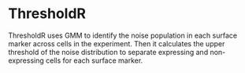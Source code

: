 # ThresholdR
ThresholdR uses GMM to identify the noise population in each surface marker across cells in the experiment. Then it calculates the upper threshold of the noise distribution to separate expressing and non-expressing cells for each surface marker.
